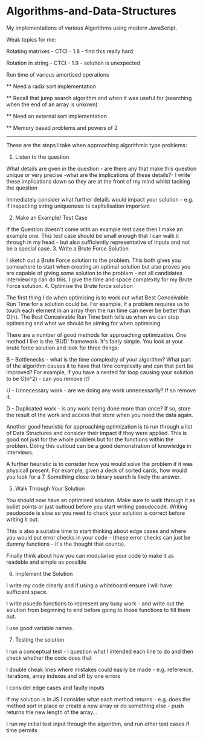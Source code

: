 # Algorithms-and-Data-Structures

My implementations of various Algorithms using modern JavaScript.

Weak topics for me:

Rotating matrixes - CTCI - 1.8 - find this really hard

Rotation in string - CTCI - 1.9 - solution is unexpected

Run time of various amortised operations

** Need a radix sort implementation

** Recall that jump search algorithm and when it was useful for (searching when the end of an array is unkown)

** Need an external sort implementation

** Memory based problems and powers of 2

--------------------------------------------------------------------------------------------------------------------

These are the steps I take when approaching algorithmic type problems:
1. Listen to the question

What details are gven in the question - are there any that make this question unique or very precise -what are the implications of these details?- I write these implications down so they are at the front of my mind whilst tacking the question

Immediately consider what further details would impact your solution - e.g. if inspecting string uniqueness: is capitalisation important

2. Make an Example/ Test Case

If the Question doesn't come with an example test case then I make an example one. This test case should be small enough that I can walk it through in my head - but also sufficiently representative of inputs and not be a special case.
3. Write a Brute Force Solution

I sketch out a Brute Force solution to the problem. This both gives you somewhere to start when creating an optimal solution but also proves you are capable of giving some solution to the problem - not all candidates interviewing can do this. I give the time and space complexity for my Brute Force solution.
4. Optimise the Brute force solution

The first thing I do when optimising is to work out what Best Conceivable Run Time for a solution could be. For example, if a problem requires us to touch each element in an array then the run time can never be better than O(n). The Best Conceivable Run Time both tells us when we can stop optimising and what we should be aiming for when optimising.

There are a number of good methods for approaching optimization. One method I like is the 'BUD' framework. It's fairly simple. You look at your brute force solution and look for three things:

B - Bottlenecks - what is the time complexity of your algorithm? What part of the algorithm causes it to have that time complexity and can that part be improved? For example, if you have a nested for loop causing your solution to be O(n^2) - can you remove it?

U - Unnecessary work - are we doing any work unnecessarily? If so remove it.

D - Duplicated work - is any work being done more than once? If so, store the result of the work and access that store when you need the data again.

Another good heuristic for approaching optimization is to run through a list of Data Structures and consider their impact if they were applied. This is good not just for the whole problem but for the functions within the problem. Doing this outloud can be a good demonstration of knowledge in interviews.

A further heuristic is to consider how you would solve the problem if it was physicall present. For example, given a deck of sorted cards, how would you look for a 7. Something close to binary search is likely the answer.

5. Walk Through Your Solution

You should now have an optimised solution. Make sure to walk through it as bullet points or just outloud before you start writing pseudocode. Writing peudocode is slow so you need to check your solution is correct before writing it out.

This is also a suitable time to start thinking about edge cases and where you would put error checks in your code - (these error checks can just be dummy functions - it's the thought that counts).

Finally think about how you can modularise your code to make it as readable and simple as possible

6. Implement the Solution

I write my code clearly and if using a whiteboard ensure I will have sufficient space.

I write psuedo functions to represent any busy work - and write out the solution from beginning to end before going to those functions to fill them out.

I use good variable names.

7. Testing the solution

I run a conceptual test - I question what I intended each line to do and then check whether the code does that

I double cheak lines where mistakes could easily be made - e.g. reference, iterations, array indexes and off by one errors

I consider edge cases and faulty inputs

If my solution is in JS I consider what each method returns - e.g. does the method sort in place or create a new array or do something else - push returns the new length of the array...

I run my initial test input through the algorithm, and run other test cases if time permits
